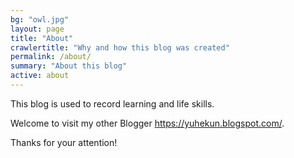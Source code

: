 ```yaml
---
bg: "owl.jpg"
layout: page
title: "About"
crawlertitle: "Why and how this blog was created"
permalink: /about/
summary: "About this blog"
active: about
---
```


This blog is used to record learning and life skills. 


Welcome to visit my other Blogger <https://yuhekun.blogspot.com/>. 


Thanks for your attention! 
